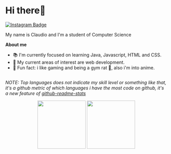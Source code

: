 # Hi there👋 

[![Instagram Badge](https://img.shields.io/badge/-Instagram-C13584?style=flat&logo=Instagram&logoColor=white)](https://www.instagram.com/claudinxch/)


My name is Claudio and I'm a student of Computer Science

**About me**

- 📚 I'm currently focused on learning Java, Javascript, HTML and CSS.
- 📌 My current areas of interest are web development.
- 📎 Fun fact: i like gaming and being a gym rat 💪, also i'm into anime.



##
*NOTE: Top languages does not indicate my skill level or something like that, it's a github metric of which languages i have the most code on github, it's a new feature of [github-readme-stats](https://github.com/anuraghazra/github-readme-stats)*
<div align="center">

<img height="150em" src="https://github-readme-stats.vercel.app/api/top-langs/?username=claudinxch&layout=compact&langs_count=7&theme=dracula"/>
<img height="150em" src="https://github-readme-stats.vercel.app/api?username=claudinxch&show_icons=true&theme=dracula&include_all_commits=true&count_private=true"/>

</div>
